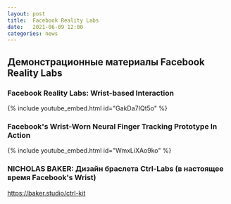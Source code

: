```yaml
---
layout: post
title:  Facebook Reality Labs
date:   2021-06-09 12:00
categories: news
---
```

## Демонстрационные материалы Facebook Reality Labs

### Facebook Reality Labs: Wrist-based Interaction
{% include youtube_embed.html id="GakDa7IQt5o" %}

### Facebook's Wrist-Worn Neural Finger Tracking Prototype In Action
{% include youtube_embed.html id="WmxLiXAo9ko" %}

### NICHOLAS BAKER: Дизайн браслета Ctrl-Labs (в настоящее время Facebook's Wrist)
https://baker.studio/ctrl-kit



